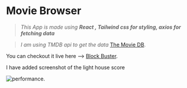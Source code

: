 # Movie Browser

> *This App is made using **React , Tailwind css for styling, axios for fetching data***

> *I am using TMDB api to get the data* [The Movie DB](https://www.themoviedb.org/).

You can checkout it live here --> [Block Buster](https://blockbuster4.netlify.app/).

I have added screenshot of the light house score

![performance.](https://i.imghippo.com/files/DnXqV1724134478.png "Performance.")
